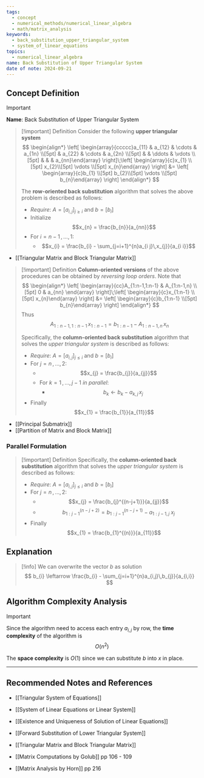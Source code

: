 ```yaml
---
tags:
  - concept
  - numerical_methods/numerical_linear_algebra
  - math/matrix_analysis
keywords:
  - back_substitution_upper_triangular_system
  - system_of_linear_equations
topics:
  - numerical_linear_algebra
name: Back Substitution of Upper Triangular System
date of note: 2024-09-21
---
```


## Concept Definition

>[!important]
>**Name**: Back Substitution of Upper Triangular System

>[!important] Definition
>Consider the following **upper triangular system**
>$$
>\begin{align*}
> \left[ \begin{array}{ccccc}a_{11} & a_{12} & \cdots & a_{1n} \\[5pt]  & a_{22} & \cdots & a_{2n} \\[5pt]  &  & \ddots & \vdots \\[5pt] &  &  & a_{nn}\end{array} \right]\;\left[ \begin{array}{c}x_{1} \\[5pt] x_{2}\\[5pt] \vdots \\[5pt] x_{n}\end{array} \right]  &= \left[ \begin{array}{c}b_{1} \\[5pt] b_{2}\\[5pt] \vdots \\[5pt] b_{n}\end{array} \right] 
>\end{align*}
>$$
>
>The **row-oriented back substitution** algorithm that solves the above problem is described as follows:
>- *Require*: $A = [a_{i,j}]_{j\geq i}$ and $b= [b_{i}]$
>- Initialize $$x_{n} = \frac{b_{n}}{a_{nn}}$$
>- For $i=n-1\,{,}\ldots{,}\,1$:
>	- $$x_{i} = \frac{b_{i} - \sum_{j=i+1}^{n}a_{i j}\,x_{j}}{a_{i i}}$$

- [[Triangular Matrix and Block Triangular Matrix]]

>[!important] Definition
>**Column-oriented versions** of the above procedures can be obtained by *reversing loop orders*. Note that 
>$$
>\begin{align*}
> \left[ \begin{array}{cc}A_{1:n-1,1:n-1}   & A_{1:n-1,n}  \\[5pt]  0 & a_{nn} \end{array} \right]\;\left[ \begin{array}{c}x_{1:n-1} \\[5pt] x_{n}\end{array} \right]  &= \left[ \begin{array}{c}b_{1:n-1} \\[5pt] b_{n}\end{array} \right] 
>\end{align*}
>$$
>Thus
>$$
>A_{1:n-1,1:n-1}\,x_{1:n-1}  = b_{1:n-1} - A_{1:n-1,n}\,x_{n}
>$$
>
>Specifically, the **column-oriented back substitution** algorithm that solves the *upper triangular system*  is described as follows:
>- *Require*: $A = [a_{i,j}]_{j\leq i}$ and $b= [b_{i}]$
>- For $j=n\,{,}\ldots{,}\,2$:
>	- $$x_{j} = \frac{b_{j}}{a_{jj}}$$
>	- For $k=1 \,{,}\ldots{,}\,j-1$ *in parallel*:
>		- $$b_{k} \leftarrow b_{k} - a_{k,j}\,x_{j}$$
>- Finally $$x_{1} = \frac{b_{1}}{a_{11}}$$

- [[Principal Submatrix]]
- [[Partition of Matrix and Block Matrix]]
### Parallel Formulation

>[!important] Definition
>Specifically, the **column-oriented back substitution** algorithm that solves the *upper triangular system*  is described as follows:
>- *Require*: $A = [a_{i,j}]_{j\leq i}$ and $b= [b_{i}]$
>- For $j=n\,{,}\ldots{,}\,2$:
>	- $$x_{j} = \frac{b_{j}^{(n-j+1)}}{a_{jj}}$$
>	- $$b_{1:j-1}^{(n-j+2)} = b_{1:j-1}^{(n-j+1)} - a_{1:j-1,j}\;x_{j}$$
>- Finally $$x_{1} = \frac{b_{1}^{(n)}}{a_{11}}$$



## Explanation

>[!info]
>We can overwrite the vector $b$ as solution
>$$
>b_{i} \leftarrow \frac{b_{i} - \sum_{j=i+1}^{n}a_{i,j}\,b_{j}}{a_{i,i}}
>$$


## Algorithm Complexity Analysis

>[!important]
>Since the algorithm need to access each entry $a_{i,j}$ by row, the **time complexity** of the algorithm is $$O\left( n^2 \right)$$
>
>The **space complexity** is $O(1)$ since we can substitute $b$ into $x$ in place.





-----------
##  Recommended Notes and References


- [[Triangular System of Equations]]
- [[System of Linear Equations or Linear System]]
- [[Existence and Uniqueness of Solution of Linear Equations]]
- [[Forward Substitution of Lower Triangular System]]
- [[Triangular Matrix and Block Triangular Matrix]]


- [[Matrix Computations by Golub]] pp 106  - 109
- [[Matrix Analysis by Horn]] pp 216